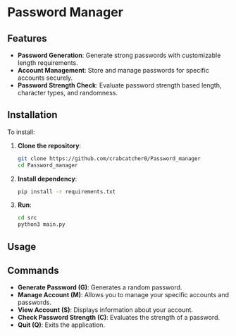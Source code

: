 # Password Manager
## Features
- **Password Generation**: Generate strong passwords with customizable length requirements.
- **Account Management**: Store and manage passwords for specific accounts securely.
- **Password Strength Check**: Evaluate password strength based length, character types, and randomness.

## Installation

To install:

1. **Clone the repository**:
   ```bash
   git clone https://github.com/crabcatcher0/Password_manager
   cd Password_manager
   
2. **Install dependency**:
   ```bash
   pip install -r requirements.txt
   
3. **Run**:
   ```bash
   cd src
   python3 main.py

## Usage
## Commands
- **Generate Password (G)**: Generates a random password.
- **Manage Account (M)**: Allows you to manage your specific accounts and passwords.
- **View Account (S)**: Displays information about your account.
- **Check Password Strength (C)**: Evaluates the strength of a password.
- **Quit (Q)**: Exits the application.
